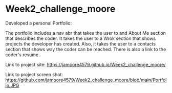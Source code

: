 # Week2_challenge_moore

Developed a personal Portfolio:

The portfolio includes a nav abr that takes the user to and About Me section that describes the coder. It takes the user to a Wrok section that shows projects the developer has created. Also, it takes the user to a contacts section that shows way the coder can be reached. There is also a link to the coder's resume.

Link to project site: https://jamoore4579.github.io/Week2_challenge_moore/

Link to project screen shot: https://github.com/jamoore4579/Week2_challenge_moore/blob/main/Portfolio.JPG


